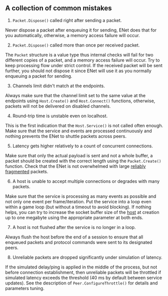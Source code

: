 A collection of common mistakes
--------

1. `Packet.Dispose()` called right after sending a packet.

Never dispose a packet after enqueuing it for sending, ENet does that for you automatically, otherwise, a memory access failure will occur.

2. `Packet.Dispose()` called more than once per received packet.

The `Packet` structure is a value type thus internal checks will fail for two different copies of a packet, and a memory access failure will occur. Try to keep processing flow under strict control. If the received packet will be sent further, you should not dispose it since ENet will use it as you normally enqueuing a packet for sending.

3. Channels limit didn't match at the endpoints.

Always make sure that the channel limit set to the same value at the endpoints using `Host.Create()` and `Host.Connect()` functions, otherwise, packets will not be delivered on disabled channels.

4. Round-trip time is unstable even on localhost.

This is the first indication that the `Host.Service()` is not called often enough. Make sure that the service and events are processed continuously and nothing prevents the ENet to shuttle packets across peers.

5. Latency gets higher relatively to a count of concurrent connections.

Make sure that only the actual payload is sent and not a whole buffer, a packet should be created with the correct length using the `Packet.Create()` function. Check that the ENet is not overwhelmed with large [reliably fragmented](https://github.com/nxrighthere/ENet-CSharp#packetflags) packets.

6. A host is unable to accept multiple connections or degrades with many packets.

Make sure that the service is processing as many events as possible and not only one event per frame/iteration. Put the service into a loop even within a game loop (but without a timeout to avoid blocking). If nothing helps, you can try to increase the socket buffer size of the [host](https://github.com/nxrighthere/ENet-CSharp#host) at creation up to one megabyte using the appropriate parameter at both ends.

7. A host is not flushed after the service is no longer in a loop.

Always flush the host before the end of a session to ensure that all enqueued packets and protocol commands were sent to its designated peers.

8. Unreliable packets are dropped significantly under simulation of latency.

If the simulated delay/ping is applied in the middle of the process, but not before connection establishment, then unreliable packets will be throttled if simulated latency exceeds the threshold (40 ms by default between service updates). See the description of `Peer.ConfigureThrottle()` for details and parameters tuning.
